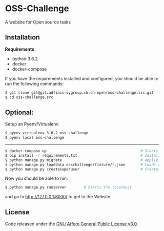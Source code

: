 # OSS-Challenge

A website for Open source tasks

## Installation
**Requirements**
* python 3.6.2
* docker
* docker-compose

If you have the requirements installed and configured,
you should be able to run the following commands:
```bash
$ git clone git@git.adfinis-sygroup.ch:ch-open/oss-challenge.src.git        # Clones the Git Repo into your present folder
$ cd oss-challenge.src                                                      # Moves into the folder
```
## Optional:
Setup an Pyenv/Virtualenv:
```bash
$ pyenv virtualenv 3.6.2 oss-challenge
$ pyenv local oss-challenge
```
 ____________________________________________________________________________________________________________

```bash
$ docker-compose up                                           # Starts the Docker containers
$ pip install -r requirements.txt                             # Installes all requirements
$ python manage.py migrate                                    # Applies migrations
$ python manage.py loaddata osschallenge/fixture/*.json       # Loads all fixtures
$ python manage.py createsuperuser                            # Creates new Django superuser
```

Now you should be able to run:
```bash
$ python manage.py runserver        # Starts the localhost
```
and go to http://127.0.0.1:8000/ to get to the Website.

## License
Code released under the [GNU Affero General Public License v3.0](LICENSE).

